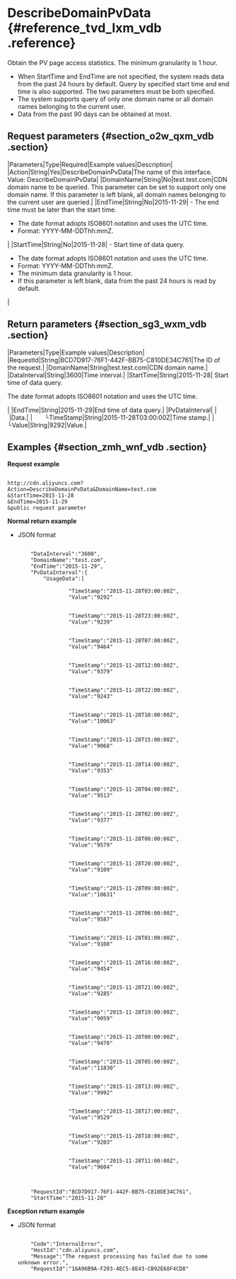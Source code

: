 # DescribeDomainPvData {#reference_tvd_lxm_vdb .reference}

Obtain the PV page access statistics. The minimum granularity is 1 hour.

-   When StartTime and EndTime are not specified, the system reads data from the past 24 hours by default. Query by specified start time and end time is also supported. The two parameters must be both specified.
-   The system supports query of only one domain name or all domain names belonging to the current user.
-   Data from the past 90 days can be obtained at most.

## Request parameters {#section_o2w_qxm_vdb .section}

|Parameters|Type|Required|Example values|Description|
|Action|String|Yes|DescribeDomainPvData|The name of this interface. Value: DescribeDomainPvData|
|DomainName|String|No|test.test.com|CDN domain name to be queried. This parameter can be set to support only one domain name. If this parameter is left blank, all domain names belonging to the current user are queried.|
|EndTime|String|No|2015-11-29| -   The end time must be later than the start time.
-   The date format adopts ISO8601 notation and uses the UTC time.
-   Format: YYYY-MM-DDThh:mmZ.

 |
|StartTime|String|No|2015-11-28| -   Start time of data query.
-   The date format adopts ISO8601 notation and uses the UTC time.
-   Format: YYYY-MM-DDThh:mmZ.
-   The minimum data granularity is 1 hour.
-   If this parameter is left blank, data from the past 24 hours is read by default.

 |

## Return parameters {#section_sg3_wxm_vdb .section}

|Parameters|Type|Example values|Description|
|RequestId|String|BCD7D917-76F1-442F-BB75-C810DE34C761|The ID of the request.|
|DomainName|String|test.test.com|CDN domain name.|
|DataInterval|String|3600|Time interval.|
|StartTime|String|2015-11-28| Start time of data query. 

 The date format adopts ISO8601 notation and uses the UTC time.

 |
|EndTime|String|2015-11-29|End time of data query.|
|PvDataInterval| | |Data.|
|  └TimeStamp|String|2015-11-28T03:00:00Z|Time stamp.|
|  └Value|String|9292|Value.|

## Examples {#section_zmh_wnf_vdb .section}

**Request example**

```

http://cdn.aliyuncs.com?Action=DescribeDomainPvData&DomainName=test.com
&StartTime=2015-11-28
&EndTime=2015-11-29
&public request parameter
```

**Normal return example**

-   JSON format

    ```
    
        "DataInterval":"3600",
        "DomainName":"test.com",
        "EndTime":"2015-11-29",
        "PvDataInterval":{
            "UsageData":[
                
                    "TimeStamp":"2015-11-28T03:00:00Z",
                    "Value":"9292"
                
                
                    "TimeStamp":"2015-11-28T23:00:00Z",
                    "Value":"9239"
                
                
                    "TimeStamp":"2015-11-28T07:00:00Z",
                    "Value":"9464"
                
                
                    "TimeStamp":"2015-11-28T12:00:00Z",
                    "Value":"9379"
                
                
                    "TimeStamp":"2015-11-28T22:00:00Z",
                    "Value":"9243"
                
                
                    "TimeStamp":"2015-11-28T10:00:00Z",
                    "Value":"10063"
                
                
                    "TimeStamp":"2015-11-28T15:00:00Z",
                    "Value":"9068"
                
                
                    "TimeStamp":"2015-11-28T14:00:00Z",
                    "Value":"9353"
                
                
                    "TimeStamp":"2015-11-28T04:00:00Z",
                    "Value":"9513"
                
                
                    "TimeStamp":"2015-11-28T02:00:00Z",
                    "Value":"9377"
                
                
                    "TimeStamp":"2015-11-28T08:00:00Z",
                    "Value":"9579"
                
                
                    "TimeStamp":"2015-11-28T20:00:00Z",
                    "Value":"9109"
                
                
                    "TimeStamp":"2015-11-28T09:00:00Z",
                    "Value":"10631"
                
                
                    "TimeStamp":"2015-11-28T06:00:00Z",
                    "Value":"9587"
                
                
                    "TimeStamp":"2015-11-28T01:00:00Z",
                    "Value":"9108"
                
                
                    "TimeStamp":"2015-11-28T16:00:00Z",
                    "Value":"9454"
                
                
                    "TimeStamp":"2015-11-28T21:00:00Z",
                    "Value":"9285"
                
                
                    "TimeStamp":"2015-11-28T19:00:00Z",
                    "Value":"9059"
                
                
                    "TimeStamp":"2015-11-28T00:00:00Z",
                    "Value":"9470"
                
                
                    "TimeStamp":"2015-11-28T05:00:00Z",
                    "Value":"11830"
                
                
                    "TimeStamp":"2015-11-28T13:00:00Z",
                    "Value":"9992"
                
                
                    "TimeStamp":"2015-11-28T17:00:00Z",
                    "Value":"9529"
                
                
                    "TimeStamp":"2015-11-28T18:00:00Z",
                    "Value":"9203"
                
                
                    "TimeStamp":"2015-11-28T11:00:00Z",
                    "Value":"9604"
                
            
        
        "RequestId":"BCD7D917-76F1-442F-BB75-C810DE34C761",
        "StartTime":"2015-11-28"
    
    ```


**Exception return example**

-   JSON format

    ```
    
        "Code":"InternalError",
        "HostId":"cdn.aliyuncs.com",
        "Message":"The request processing has failed due to some unknown error.",
        "RequestId":"16A96B9A-F203-4EC5-8E43-CB92E68F4CD8"
    
    ```


